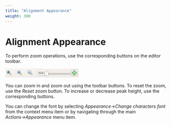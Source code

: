 ```yaml
---
title: "Alignment Appearance"
weight: 300
---
```


# Alignment Appearance

To perform zoom operations, use the corresponding buttons on the editor toolbar.

![](/images/65929767/65929768.png)

You can zoom in and zoom out using the toolbar buttons. To reset the zoom, use the _Reset zoom_ button. To increase or decrease peak height, use the corresponding buttons.

You can change the font by selecting _Appearance_→_Change characters font_ from the context menu item or by navigating through the main _Actions→Appearance_ menu item.